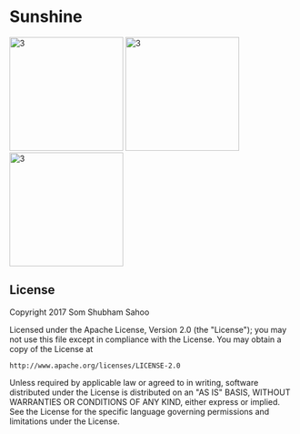 # Sunshine








<img width="200" alt="3" src="https://cloud.githubusercontent.com/assets/12602212/24751316/b994a34c-1ae6-11e7-9673-76fe6e215d37.png">   <img width="200" alt="3" src="https://cloud.githubusercontent.com/assets/12602212/24751318/b9d12d94-1ae6-11e7-98f9-6137eee06e80.png">   <img width="200" alt="3" src="https://cloud.githubusercontent.com/assets/12602212/24751319/b9f8465e-1ae6-11e7-8b9b-944a84d19587.png">


## License

Copyright 2017 Som Shubham Sahoo

Licensed under the Apache License, Version 2.0 (the "License");
you may not use this file except in compliance with the License.
You may obtain a copy of the License at

    http://www.apache.org/licenses/LICENSE-2.0

Unless required by applicable law or agreed to in writing, software
distributed under the License is distributed on an "AS IS" BASIS,
WITHOUT WARRANTIES OR CONDITIONS OF ANY KIND, either express or implied.
See the License for the specific language governing permissions and
limitations under the License.

